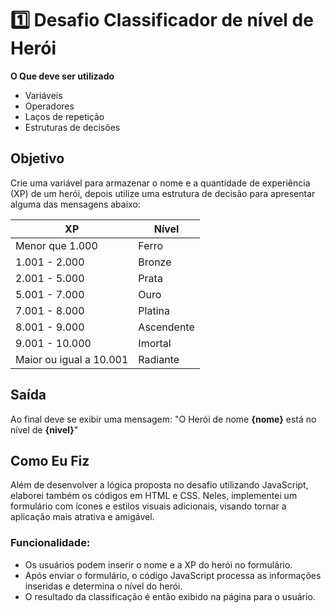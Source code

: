 # 1️⃣ Desafio Classificador de nível de Herói

**O Que deve ser utilizado**

- Variáveis
- Operadores
- Laços de repetição
- Estruturas de decisões

## Objetivo

Crie uma variável para armazenar o nome e a quantidade de experiência (XP) de um herói, depois utilize uma estrutura de decisão para apresentar alguma das mensagens abaixo:


| XP                    | Nível      |
|-----------------------|------------|
| Menor que 1.000       | Ferro      |
| 1.001 - 2.000         | Bronze     |
| 2.001 - 5.000         | Prata      |
| 5.001 - 7.000         | Ouro       |
| 7.001 - 8.000         | Platina    |
| 8.001 - 9.000         | Ascendente |
| 9.001 - 10.000        | Imortal    |
| Maior ou igual a 10.001 | Radiante  |

## Saída

Ao final deve se exibir uma mensagem:
"O Herói de nome **{nome}** está no nível de **{nivel}**"

## Como Eu Fiz

Além de desenvolver a lógica proposta no desafio utilizando JavaScript, elaborei também os códigos em HTML e CSS. Neles, implementei um formulário com ícones e estilos visuais adicionais, visando tornar a aplicação mais atrativa e amigável.

### Funcionalidade:

- Os usuários podem inserir o nome e a XP do herói no formulário.
- Após enviar o formulário, o código JavaScript processa as informações inseridas e determina o nível do herói.
- O resultado da classificação é então exibido na página para o usuário.
